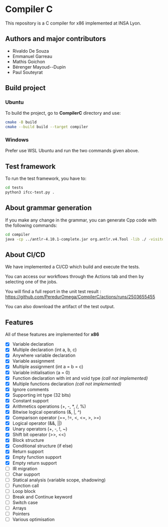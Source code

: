 # Compiler C

This repository is a C compiler for x86 implemented at INSA Lyon.

## Authors and major contributors

* Rivaldo De Souza
* Emmanuel Garreau
* Mathis Goichon
* Bérenger Mayoud--Dupin
* Paul Souteyrat

## Build project

### Ubuntu

To build the project, go to **CompilerC** directory and use:

```bash
cmake -B build
cmake --build build --target compiler
```

### Windows

Prefer use WSL Ubuntu and run the two commands given above.

## Test framework

To run the test framework, you have to:

```bash
cd tests
python3 ifcc-test.py .
```

## About grammar generation

If you make any change in the grammar, you can generate Cpp code with the following commands:

```bash
cd compiler
java -cp ../antlr-4.10.1-complete.jar org.antlr.v4.Tool -lib ./ -visitor -listener -Dlanguage=Cpp -o ./generated ./ifcc.g4
```

## About CI/CD

We have implemented a CI/CD which build and execute the tests.

You can access our workflows through the Actions tab and then by selecting one of the jobs.

You will find a full report in the unit test result : https://github.com/PeredurOmega/CompilerC/actions/runs/2503655455

You can also download the artifact of the test output.

## Features 

All of these features are implemented for **x86**

- [X] Variable declaration
- [X] Multiple declaration (int a, b, c)
- [X] Anywhere variable declaration
- [X] Variable assignment
- [X] Multiple assignment (int a = b = c)
- [X] Variable initialisation (a = 0)
- [X] Function declaration with int and void type _(call not implemented)_
- [X] Multiple functions declaration _(call not implemented)_
- [X] Ignore comments
- [X] Supporting int type (32 bits)
- [X] Constant support
- [X] Arithmetics operations (+, -, *, /, %)
- [X] Bitwise logical operations (&, |, ^)
- [X] Comparison operator (==, !=, <, <=, >, >=)
- [X] Logical operator (&&, ||)
- [X] Unary operators (+, -, !, ~)
- [X] Shift bit operator (>>, <<)
- [X] Block structure
- [X] Conditional structure (if else)
- [X] Return support
- [X] Empty function support
- [X] Empty return support
- [ ] IR migration
- [ ] Char support
- [ ] Statical analysis (variable scope, shadowing)
- [ ] Function call
- [ ] Loop block
- [ ] Break and Continue keyword
- [ ] Switch case
- [ ] Arrays
- [ ] Pointers
- [ ] Various optimisation